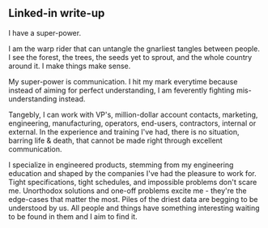 ## Linked-in write-up

I have a super-power. 

I am the warp rider that can untangle the gnarliest tangles between people. I see the forest, the trees, the seeds yet to sprout, and the whole country around it. I make things make sense. 

My super-power is communication. I hit my mark everytime because instead of aiming for perfect understanding, I am feverently fighting mis-understanding instead. 

Tangebly, I can work with VP's, million-dollar account contacts, marketing, engineering, manufacturing, operators, end-users, contractors, internal or external. In the experience and training I've had, there is no situation, barring life & death, that cannot be made right through excellent communication.

I specialize in engineered products, stemming from my engineering education and shaped by the companies I've had the pleasure to work for. Tight specifications, tight schedules, and impossible problems don't scare me. Unorthodox solutions and one-off problems excite me - they're the edge-cases that matter the most. Piles of the driest data are begging to be understood by us. All people and things have something interesting waiting to be found in them and I aim to find it.


